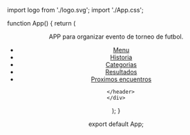 import logo from './logo.svg';
import './App.css';

function App() {
  return (
    <div className="App">
      <header className="App-header">
        <p>
         APP para organizar evento de torneo de futbol.
        </p>
        <div className="menu">
        <ul>
            <li><a href="Menu">Menu</a></li>
            <li><a href="Historia" target="_blank">Historia</a></li>
            <li><a href="Categorias" target="_blank">Categorias</a></li>
            <li><a href="Resultados" target="_blank">Resultados</a></li>
            <li><a href="Proximos encuentros" target="_blank">Proximos encuentros</a></li>
          </ul>
        </div>
          
       </header>
    </div>
  );
}

export default App;
